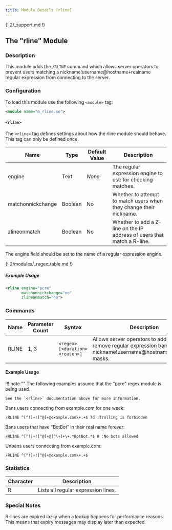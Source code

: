 ```yaml
---
title: Module Details (rline)
---
```


{! 2/_support.md !}

## The "rline" Module

### Description

This module adds the `/RLINE` command which allows server operators to prevent users matching a nickname!username@hostname+realname regular expression from connecting to the server.

### Configuration

To load this module use the following `<module>` tag:

```xml
<module name="m_rline.so">
```

#### `<rline>`

The `<rline>` tag defines settings about how the rline module should behave. This tag can only be defined once.

Name              | Type    | Default Value | Description
----------------- | ------- | ------------- | -----------
engine            | Text    | *None*        | The regular expression engine to use for checking matches.
matchonnickchange | Boolean | No            | Whether to attempt to match users when they change their nickname.
zlineonmatch      | Boolean | No            | Whether to add a Z-line on the IP address of users that match a R-line.

The engine field should be set to the name of a regular expression engine.

{! 2/modules/_regex_table.md !}

##### Example Usage

```xml
<rline engine="pcre"
       matchonnickchange="no"
       zlineonmatch="no">
```

### Commands

Name  | Parameter Count | Syntax                          | Description
----- | --------------- | ------------------------------- | -----------
RLINE | 1, 3            | `<regex> [<duration> <reason>]` | Allows server operators to add and remove regular expression bans on nickname!username@hostname+realname masks.

#### Example Usage

!!! note ""
    The following examples assume that the "pcre" regex module is being used.

    See the `<rline>` documentation above for more information.

Bans users connecting from example.com for one week:

```plaintext
/RLINE ^[^!]+![^@]+@example.com\+.+$ 7d :Trolling is forbidden
```

Bans users that have "BotBot" in their real name forever:

```plaintext
/RLINE ^[^!]+![^@]+@[^\+]+\+.*BotBot.*$ 0 :No bots allowed
```

Unbans users connecting from example.com:

```plaintext
/RLINE ^[^!]+![^@]+@example.com\+.+$
```

### Statistics

Character | Description
--------- | -----------
R         | Lists all regular expression lines.

### Special Notes

R-lines are expired lazily when a lookup happens for performance reasons. This means that expiry messages may display later than expected.
